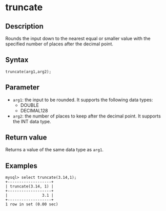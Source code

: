 # truncate

## Description

Rounds the input down to the nearest equal or smaller value with the specified number of places after the decimal point.

## Syntax

```Shell
truncate(arg1,arg2);
```

## Parameter

- `arg1`: the input to be rounded. It supports the following data types:
  - DOUBLE
  - DECIMAL128
- `arg2`:  the number of places to keep after the decimal point. It supports the INT data type.

## Return value

Returns a value of the same data type as `arg1`.

## Examples

```Plain
mysql> select truncate(3.14,1);
+-------------------+
| truncate(3.14, 1) |
+-------------------+
|               3.1 |
+-------------------+
1 row in set (0.00 sec)
```
